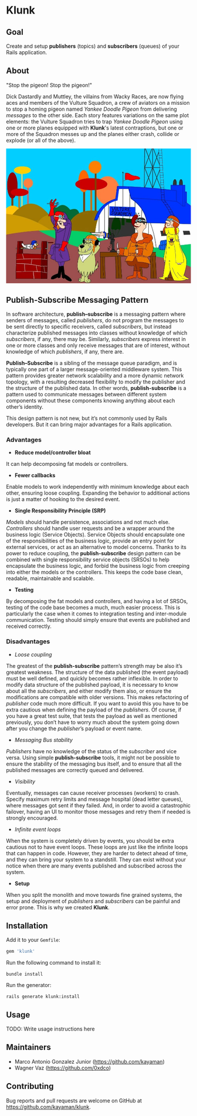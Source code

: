 # Klunk

## Goal

Create and setup __publishers__ (topics) and __subscribers__ (queues) of your Rails application.

## About

"Stop the pigeon! Stop the pigeon!"

Dick Dastardly and Muttley, the villains from Wacky Races, are now flying aces and members of the Vulture Squadron, a crew of aviators on a mission to stop a homing pigeon named _Yankee Doodle Pigeon_ from delivering _messages_ to the other side. Each story features variations on the same plot elements: the Vulture Squadron tries to trap _Yankee Doodle Pigeon_ using one or more planes equipped with __Klunk__'s latest contraptions, but one or more of the Squadron messes up and the planes either crash, collide or explode (or all of the above).

![The Vulture Squadron](vulture_squadron.jpg "The Vulture Squadron")

## Publish-Subscribe Messaging Pattern

In software architecture, __publish–subscribe__ is a messaging pattern where senders of messages, called _publishers_, do not program the messages to be sent directly to specific receivers, called _subscribers_, but instead characterize published messages into classes without knowledge of which _subscribers_, if any, there may be. Similarly, _subscribers_ express interest in one or more classes and only receive messages that are of interest, without knowledge of which _publishers_, if any, there are.

__Publish–Subscribe__ is a sibling of the message queue paradigm, and is typically one part of a larger message-oriented middleware system. This pattern provides greater network scalability and a more dynamic network topology, with a resulting decreased flexibility to modify the publisher and the structure of the published data. In other words, __publish-subscribe__ is a pattern used to communicate messages between different system components without these components knowing anything about each other’s identity.

This design pattern is not new, but it’s not commonly used by Rails developers. But it can bring major advantages for a Rails application.

### Advantages

* __Reduce model/controller bloat__

 It can help decomposing fat models or controllers.

* __Fewer callbacks__

 Enable models to work independently with minimum knowledge about each other, ensuring loose coupling. Expanding the behavior to additional actions is just a matter of hooking to the desired event.

* __Single Responsibility Principle (SRP)__

 _Models_ should handle persistence, associations and not much else.
 _Controllers_ should handle user requests and be a wrapper around the business logic (Service Objects).
 Service Objects should encapsulate one of the responsibilities of the business logic, provide an entry point for external services, or act as an alternative to model concerns.
 Thanks to its power to reduce coupling, the __publish-subscribe__ design pattern can be combined with single responsibility service objects (SRSOs) to help encapsulate the business logic, and forbid the business logic from creeping into either the models or the controllers. This keeps the code base clean, readable, maintainable and scalable.

* __Testing__

 By decomposing the fat models and controllers, and having a lot of SRSOs, testing of the code base becomes a much, much easier process. This is particularly the case when it comes to integration testing and inter-module communication. Testing should simply ensure that events are published and received correctly.

### Disadvantages

* _Loose coupling_

 The greatest of the __publish-subscribe__ pattern’s strength may be also it’s greatest weakness. The structure of the data published (the event payload) must be well defined, and quickly becomes rather inflexible. In order to modify data structure of the published payload, it is necessary to know about all the _subscribers_, and either modify them also, or ensure the modifications are compatible with older versions. This makes refactoring of _publisher_ code much more difficult.
 If you want to avoid this you have to be extra cautious when defining the payload of the _publishers_. Of course, if you have a great test suite, that tests the payload as well as mentioned previously, you don’t have to worry much about the system going down after you change the _publisher_’s payload or event name.

* _Messaging Bus stability_

 _Publishers_ have no knowledge of the status of the _subscriber_ and vice versa. Using simple __publish-subscribe__ tools, it might not be possible to ensure the stability of the messaging bus itself, and to ensure that all the published messages are correctly queued and delivered.

* _Visibility_

 Eventually, messages can cause receiver processes (workers) to crash. Specify maximum retry limits and message hospital (dead letter queues), where messages got sent if they failed. And, in order to avoid a catastrophic failover, having an UI to monitor those messages and retry them if needed is strongly encouraged.

* _Infinite event loops_

 When the system is completely driven by events, you should be extra cautious not to have event loops. These loops are just like the infinite loops that can happen in code. However, they are harder to detect ahead of time, and they can bring your system to a standstill. They can exist without your notice when there are many events published and subscribed across the system.

* __Setup__

 When you split the monolith and move towards fine grained systems, the setup and deployment of _publishers_ and _subscribers_ can be painful and error prone. This is why we created __Klunk__.

## Installation

Add it to your `Gemfile`:

```ruby
gem 'klunk'
```

Run the following command to install it:

```console
bundle install
```

Run the generator:

```console
rails generate klunk:install
```

## Usage

TODO: Write usage instructions here

## Maintainers

* Marco Antonio Gonzalez Junior (https://github.com/kayaman)
* Wagner Vaz (https://github.com/0xdco)

## Contributing

Bug reports and pull requests are welcome on GitHub at https://github.com/kayaman/klunk.
